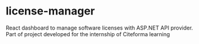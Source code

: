 # license-manager
React dashboard to manage software licenses with ASP.NET API provider. Part of project developed for the internship of Citeforma learning
